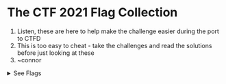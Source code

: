 # The CTF 2021 Flag Collection

1. Listen, these are here to help make the challenge easier during the port to CTFD
2. This is too easy to cheat - take the challenges and read the solutions before just looking at these
3. ~connor

<details>
 <summary>See Flags</summary>

1. `TOAD{ThisIsTheFirstFlag}` - Easy - Web
2. `TOAD{This_Is_The_Flag}` - Easy - Web
3. `TOAD{7h15157h3fl46y0u4r3l00k1n6f0r}` - Normal - Web
4. `TOAD{SO_YOU_NOW_ROT_EHH_CONGRATS}` - Normal - Cryptography
5. `TOAD{5t394nO9r4PHy15cooOoOol}` - Medium - Steganography
6. `TOAD{W3lcomeToTheOutGuessJ0urney}` - Medium - Steganography
7. `TOAD{XXD_IS_LI3GG}` - Medium - File/Text
8. `TOAD{5Ql-1Nj3c710n5-4r3-345Y}` - Medium - Web
9. `TOAD{5o-YOu-knOW-How-7O-mOdIfy-CooKI3Z}` - Medium Hard - Web
10. `TOAD{7H3-7x7-R3c0rd-h45-7h3-53cr375}` - Medium - Web
11. `TOAD{51nc3-5P1d3r5-L1573n-70-7h323}` - Medium - Web
12. `TOAD{R3V3r53-r3v3r23}` - Medium Hard - File/Text
13. `TOAD{8R34k1nG-rS4-1n-4-F3W-8172}` - Extreme - Cryptography
14. `TOAD{XSS_IS_FUN}` - Medium Hard - Web
15. `TOAD{xX3-15-c0mpL373-yAy}` - Hard - Web
16. `TOAD{57R1n95-C0mM4ND-15-C00l}` - Hard - File/Text
17. `TOAD{un10N_1Nj3c710N_1S_K3wL}` - Very Hard - Web
18. `TOAD{BRAIN_DUCK}` - Normal - File/Text
19. `TOAD{uRl_maNIpUlaTi0N_I5_R33l}` - Easy - Web
20. `TOAD{1HdR_BL0CK}` - Very Hard - Steganography
21. `TOAD{ov3Rfl0W_TH3_r1v3r}` - Very Hard - RE
22. `TOAD{s0_h77P_h34D3rs-r-K3Wl}` - Medium - Web
23. `TOAD{L3aRn1n9_SsRF_1S_1N73R3s71n9_1S_17_NO7}` - Hard - Web
24. `TOAD{50-Y0u'v3-83c0M3-9009L3}` - Medium - Web
25. `TOAD{phR0m-L4R4v3l-70-R007-C0n9R472}` - Ultimate - Laravel
26. `TOAD{5H4M1R-53CR375-4R3-CL3V3r-L1k3-4-PUn}` - Medium Hard - Cryptography
27. `TOAD{7h3-c475-W3R3-b0rN-fR0m-m422-4221gnM3N7}` - Very Hard - Laravel
</details>